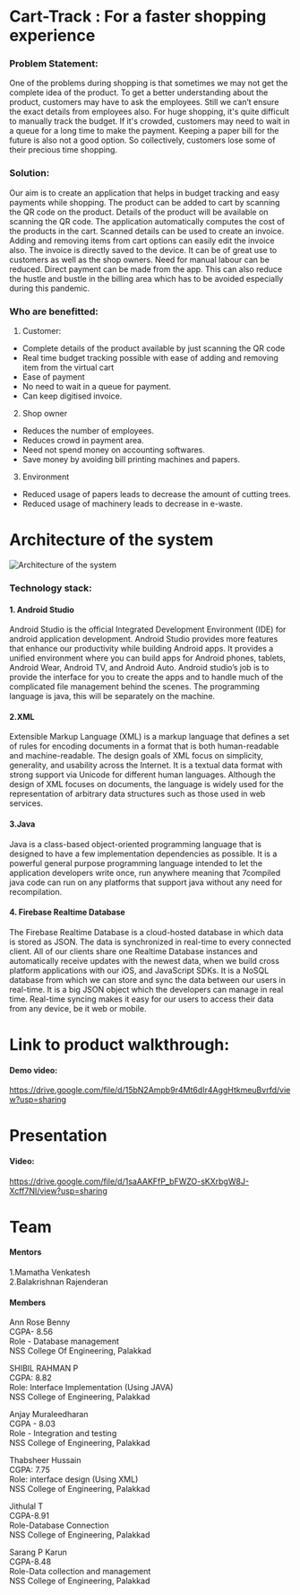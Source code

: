 # Cart-Track : For a faster shopping experience

### Problem Statement:

One of the problems during shopping is that sometimes we may not get the complete idea of the
product. To get a better understanding about the product, customers may have to ask the
employees. Still we can’t ensure the exact details from employees also. For huge shopping, it's
quite difficult to manually track the budget. If it's crowded, customers may need to wait in a
queue for a long time to make the payment. Keeping a paper bill for the future is also not a good
option. So collectively, customers lose some of their precious time shopping.

### Solution:

Our aim is to create an application that helps in budget tracking and easy payments while
shopping. The product can be added to cart by scanning the QR code on the product. Details of
the product will be available on scanning the QR code. The application automatically computes
the cost of the products in the cart. Scanned details can be used to create an invoice. Adding
and removing items from cart options can easily edit the invoice also. The invoice is directly
saved to the device. It can be of great use to customers as well as the shop owners. Need for
manual labour can be reduced. Direct payment can be made from the app. This can also reduce
the hustle and bustle in the billing area which has to be avoided especially during this pandemic.



### Who are benefitted:

1. Customer:
- Complete details of the product available by just scanning the QR code
- Real time budget tracking possible with ease of adding and removing item from
the virtual cart
- Ease of payment
- No need to wait in a queue for payment.
- Can keep digitised invoice.
2. Shop owner
- Reduces the number of employees.
- Reduces crowd in payment area.
- Need not spend money on accounting softwares.
- Save money by avoiding bill printing machines and papers.
3. Environment
- Reduced usage of papers leads to decrease the amount of cutting trees.
- Reduced usage of machinery leads to decrease in e-waste.

# Architecture of the system


![Architecture of the system](https://user-images.githubusercontent.com/62540555/135616218-330ee86c-b5d1-42f3-a08b-6859cb187b26.jpeg)


### Technology stack:

#### 1. Android Studio
Android Studio is the official Integrated Development Environment (IDE) for android
application development. Android Studio provides more features that enhance our productivity
while building Android apps. It provides a unified environment where you can build apps for
Android phones, tablets, Android Wear, Android TV, and Android Auto. Android studio’s job
is to provide the interface for you to create the apps and to handle much of the complicated file
management behind the scenes. The programming language is java, this will be separately on
the machine.
#### 2.XML
Extensible Markup Language (XML) is a markup language that defines a set of rules for
encoding documents in a format that is both human-readable and machine-readable. The design
goals of XML focus on simplicity, generality, and usability across the Internet. It is a textual
data format with strong support via Unicode for different human languages. Although the design
of XML focuses on documents, the language is widely used for the representation of arbitrary
data structures such as those used in web services.
#### 3.Java
Java is a class-based object-oriented programming language that is designed to have a few
implementation dependencies as possible. It is a powerful general purpose programming
language intended to let the application developers write once, run anywhere meaning that
7compiled java code can run on any platforms that support java without any need for
recompilation.
#### 4. Firebase Realtime Database
The Firebase Realtime Database is a cloud-hosted database in which data is stored as JSON.
The data is synchronized in real-time to every connected client. All of our clients share one
Realtime Database instances and automatically receive updates with the newest data, when we
build cross
platform applications with our iOS, and JavaScript SDKs. It is a NoSQL database from which
we can store and sync the data between our users in real-time. It is a big JSON object which the
developers can manage in real time. Real-time syncing makes it easy for our users to access
their data from any device, be it web or mobile.


# Link to product walkthrough:
#### Demo video:
<a href="https://drive.google.com/file/d/15bN2Ampb9r4Mt6dIr4AggHtkmeuBvrfd/view?usp=sharing">https://drive.google.com/file/d/15bN2Ampb9r4Mt6dIr4AggHtkmeuBvrfd/view?usp=sharing</a>
# Presentation
#### Video:
<a href="https://drive.google.com/file/d/1saAAKFfP_bFWZO-sKXrbgW8J-Xcff7NI/view?usp=sharing">https://drive.google.com/file/d/1saAAKFfP_bFWZO-sKXrbgW8J-Xcff7NI/view?usp=sharing</a>

# Team
#### Mentors
 1.Mamatha Venkatesh <br /> 
 2.Balakrishnan Rajenderan 
#### Members
 Ann Rose Benny<br /> 
 CGPA- 8.56<br /> 
 Role - Database management<br /> 
 NSS College Of Engineering, Palakkad<br /> 

 SHIBIL RAHMAN P <br /> 
 CGPA: 8.82<br /> 
 Role: Interface Implementation (Using JAVA)<br /> 
 NSS College of Engineering, Palakkad<br /> 

 Anjay Muraleedharan<br /> 
 CGPA - 8.03<br /> 
 Role - Integration and testing<br /> 
 NSS College of Engineering, Palakkad<br /> 

 Thabsheer Hussain <br /> 
 CGPA: 7.75<br /> 
 Role: interface design (Using XML)<br /> 
 NSS College of Engineering, Palakkad<br /> 

 Jithulal T<br /> 
 CGPA-8.91<br /> 
 Role-Database Connection<br /> 
 NSS College of Engineering, Palakkad<br /> 

 Sarang P Karun<br /> 
 CGPA-8.48<br /> 
 Role-Data collection and management<br /> 
 NSS College of Engineering, Palakkad<br /> 




